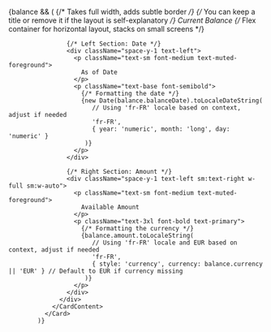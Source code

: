 {balance && (
<Card className="w-full shadow-md border border-border/40"> {/* Takes full width, adds subtle border */}
<CardHeader className="pb-4">
{/* You can keep a title or remove it if the layout is self-explanatory */}
<CardTitle className="text-lg font-semibold">Current Balance</CardTitle>
</CardHeader>
<CardContent>
{/* Flex container for horizontal layout, stacks on small screens */}
<div className="flex flex-col sm:flex-row items-start sm:items-center justify-between gap-4 sm:gap-8">

                    {/* Left Section: Date */}
                    <div className="space-y-1 text-left">
                      <p className="text-sm font-medium text-muted-foreground">
                        As of Date
                      </p>
                      <p className="text-base font-semibold">
                        {/* Formatting the date */}
                        {new Date(balance.balanceDate).toLocaleDateString(
                           // Using 'fr-FR' locale based on context, adjust if needed
                           'fr-FR',
                           { year: 'numeric', month: 'long', day: 'numeric' }
                         )}
                      </p>
                    </div>

                    {/* Right Section: Amount */}
                    <div className="space-y-1 text-left sm:text-right w-full sm:w-auto">
                      <p className="text-sm font-medium text-muted-foreground">
                        Available Amount
                      </p>
                      <p className="text-3xl font-bold text-primary">
                        {/* Formatting the currency */}
                        {balance.amount.toLocaleString(
                           // Using 'fr-FR' locale and EUR based on context, adjust if needed
                           'fr-FR',
                           { style: 'currency', currency: balance.currency || 'EUR' } // Default to EUR if currency missing
                         )}
                      </p>
                    </div>
                  </div>
                </CardContent>
              </Card>
            )}
